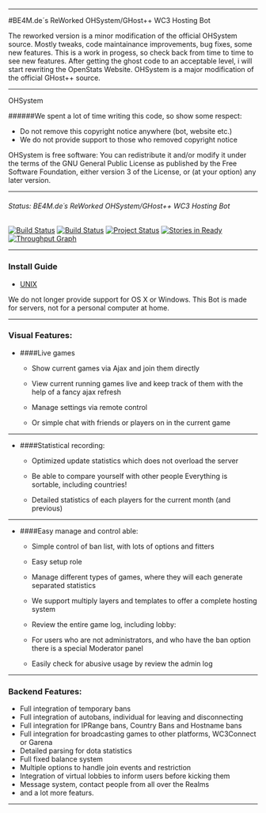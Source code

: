 
----
#BE4M.de´s ReWorked OHSystem/GHost++ WC3 Hosting Bot

The reworked version is a minor modification of the official OHSystem source.
Mostly tweaks, code maintainance improvements, bug fixes, some new features.
This is a work in progess, so check back from time to time to see new features.
After getting the ghost code to an acceptable level, i will start rewriting the OpenStats Website.
OHSystem is a major modification of the official GHost++ source.


---
OHSystem

######We spent a lot of time writing this code, so show some respect:
 - Do not remove this copyright notice anywhere (bot, website etc.)
 - We do not provide support to those who removed copyright notice

OHSystem is free software: You can redistribute it and/or modify
it under the terms of the GNU General Public License as published by
the Free Software Foundation, either version 3 of the License, or
(at your option) any later version.

---

###### Status: BE4M.de´s ReWorked OHSystem/GHost++ WC3 Hosting Bot
[![Build Status](https://travis-ci.org/m-unkel/OHSystem.svg?branch=master)](https://travis-ci.org/m-unkel/OHSystem)
[![Build Status](https://drone.io/github.com/m-unkel/ohsystem/status.png)](https://drone.io/github.com/m-unkel/ohsystem/latest)
[![Project Status](http://stillmaintained.com/m-unkel/ohsystem.png)](http://stillmaintained.com/m-unkel/ohsystem)
[![Stories in Ready](https://badge.waffle.io/m-unkel/ohsystem.png?label=ready&title=Ready)](https://waffle.io/m-unkel/ohsystem)
[![Throughput Graph](https://graphs.waffle.io/m-unkel/ohsystem/throughput.svg)](https://waffle.io/m-unkel/ohsystem/metrics) 

---
### Install Guide

 - [UNIX](https://github.com/m-unkel/ohsystem/wiki/Installation---UNIX)

We do not longer provide support for OS X or Windows.
This Bot is made for servers, not for a personal computer at home.

---

### Visual Features:
- ####Live games
  - Show current games via Ajax and join them directly

  - View current running games live and keep track of them with the help of a fancy ajax refresh

  - Manage settings via remote control

  - Or simple chat with friends or players on in the current game

---

- ####Statistical recording:
  - Optimized update statistics which does not overload the server

  - Be able to compare yourself with other people
    Everything is sortable, including countries!

  - Detailed statistics of each players for the current month (and previous)

---

- ####Easy manage and control able:
  - Simple control of ban list, with lots of options and fitters
  
  - Easy setup role

  - Manage different types of games, where they will each generate separated statistics

  - We support multiply layers and templates to offer a complete hosting system

  - Review the entire game log, including lobby:

  - For users who are not administrators, and who have the ban option there is a special Moderator panel
  
  - Easily check for abusive usage by review the admin log
    
---

### Backend Features:
  - Full integration of temporary bans
  - Full integration of autobans, individual for leaving and disconnecting
  - Full integration for IPRange bans, Country Bans and Hostname bans
  - Full integration for broadcasting games to other platforms, WC3Connect or Garena
  - Detailed parsing for dota statistics
  - Full fixed balance system
  - Multiple options to handle join events and restriction
  - Integration of virtual lobbies to inform users before kicking them
  - Message system, contact people from all over the Realms
  - and a lot more featurs.

----
